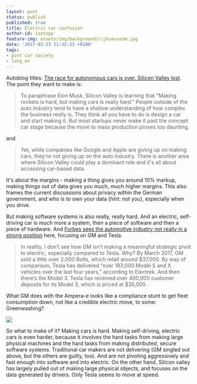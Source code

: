 ```yaml
---
layout: post
status: publish
published: true
title: Electric car confusion
author-id: isotopp
feature-img: assets/img/background/rijksmuseum.jpg
date: '2017-03-23 11:32:33 +0100'
tags:
- post car society
- lang_en
---
```

Autoblog titles: 
[The race for autonomous cars is over. Silicon Valley lost](http://www.autoblog.com/2017/02/21/race-for-autonomous-cars-is-over-mcelroy-autoline-opinion/).
The point they want to make is:

> To paraphrase Elon Musk, Silicon Valley is learning that "Making rockets
> is hard, but making cars is really hard." People outside of the auto
> industry tend to have a shallow understanding of how complex the business
> really is. They think all you have to do is design a car and start making
> it. But most startups never make it past the concept car stage because the
> move to mass production proves too daunting.

and 

> Yet, while companies like Google and Apple are giving up on making cars,
> they're not giving up on the auto industry. There is another area where
> Silicon Valley could play a dominant role and it's all about accessing
> car-based data.

It's about the margins - making a thing gives you around 10% markup, making
things out of data gives you much, much higher margins. This also frames the
current discussions about privacy within the German government, and who is
to own your data (hint: not you), especially when you drive.

But making software systems is also really, really hard. And an electric,
self-driving car is much more a system, then a piece of software and then a
piece of hardware. And 
[Forbes sees the automotive industry not really in a strong position](https://www.forbes.com/sites/aalsin/2017/03/14/why-general-motors-has-already-lost-to-tesla/#79c1f64d3ccb)
here, focusing on GM and Tesla.

> In reality, I don’t see how GM isn’t making a meaningful strategic pivot
> to electric, especially compared to Tesla. Why? By March 2017, GM sold a
> little over 2,000 Bolts, which retail around $37,000. By way of
> comparison, Tesla has delivered “over 183,000 Model S and X vehicles over
> the last four years,” according to Electrek. And then there’s the Model 3.
> Tesla has received over 400,000 customer deposits for its Model 3, which
> is priced at $35,000.

What GM does with the Ampera-e looks like a compliance stunt to get fleet
consumption down, not like a credible electric move, to some: Greenwashing?

![](/uploads/2017/03/Screen-Shot-2017-03-23-at-11.30.56.png)

So what to make of it? Making cars is hard. Making self-driving, electric cars
is even harder, because it involves the hard tasks from making large
physical machines and the hard tasks from making distributed, secure
software systems. Traditional car makers are not delivering (GM singled out
above, but the others are guilty, too). And are not pivoting aggressively
and fast enough into software and into electric. On the other hand, Silicon
valley has largely pulled out of making large physical objects, and focuses
on the data generated by drivers. Only Tesla seems to move at speed.